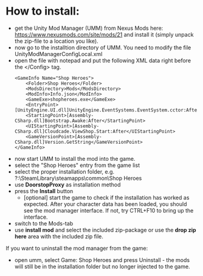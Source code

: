  
# How to install:

- get the Unity Mod Manager (UMM) from Nexus Mods here: https://www.nexusmods.com/site/mods/21 and install it (simply unpack the zip-file to a location you like).
- now go to the installtion directory of UMM. You need to modify the file UnityModManagerConfigLocal.xml
- open the file with notepad and put the following XML data right before the \</Config> tag.
    ```
    <GameInfo Name="Shop Heroes">
        <Folder>Shop Heroes</Folder>
        <ModsDirectory>Mods</ModsDirectory>
        <ModInfo>Info.json</ModInfo>
        <GameExe>shopheroes.exe</GameExe>
        <EntryPoint>[UnityEngine.UI.dll]UnityEngine.EventSystems.EventSystem.cctor:After</EntryPoint>
        <StartingPoint>[Assembly-CSharp.dll]Bootstrap.Awake:After</StartingPoint>
        <UIStartingPoint>[Assembly-CSharp.dll]Cloudcade.ViewShop.Start:After</UIStartingPoint>
        <GameVersionPoint>[Assembly-CSharp.dll]Version.GetString</GameVersionPoint>
    </GameInfo>
    ```
- now start UMM to install the mod into the game.
- select the "Shop Heroes" entry from the game list 
- select the proper installation folder, e.g. ?:\SteamLibrary\steamapps\common\Shop Heroes
- use **DoorstopProxy** as installation method
- press the **Install** button
    - [optional] start the game to check if the installation has worked as expected. 
      After your character data has been loaded, you should see the mod manager interface. 
      If not, try CTRL+F10 to bring up the interface.
- switch to the Mods-tab 
- use **install mod** and select the included zip-package or use the **drop zip here** area with the included zip file.


If you want to uninstall the mod manager from the game:
- open umm, select Game: Shop Heroes and press Uninstall - the mods will still be in the installation folder but no longer injected to the game.
	
